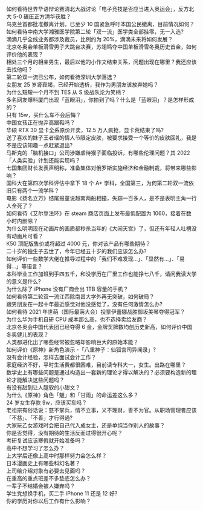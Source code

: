 如何看待世界华语辩论赛清北大战讨论「电子竞技是否应当进入奥运会」，反方北大 5-0 碾压正方清华获胜？  
乌克兰首都批准撤离计划，已至少 10 国紧急呼吁本国公民撤离，目前情况如何？  
如何看待中南大学湘雅医学院第二轮「双一流」医学类全部挂零，无一入选?  
滴滴几乎全线业务都涉及裁员，比例约为 20%，滴滴未来将如何发展？  
北京冬奥会单板滑雪男子大跳台决赛，苏翊鸣夺中国单板滑雪冬奥历史首金，如何评价他的表现？  
相处三个月的相亲男生，最后以他的小作文结束关系，问题出现在哪里？我还应该去找他吗？  
第二轮双一流已公布，如何看待深圳大学落选？  
女朋友 25 岁肾衰竭，已经开始透析，我作为男朋友该放弃她吗？  
为什么短短一个月不到 TES 从 S 级战队沦为笑柄？  
多名网友爆料厦门出现「蓝眼泪」，你拍到了吗？什么是「蓝眼泪」？是怎样形成的？  
只有 15w，买什么车不会后悔？  
中国女孩正在抛弃高跟鞋吗？  
华硕 RTX 30 显卡全系原价开卖，12.5 万人疯抢，显卡荒结束了吗?  
送了喜欢的妹子王者瑶的情人节限定皮肤，被要求接受一个等价的皮肤回礼，我是不是应该知趣一点赶紧退出?  
马斯克的「脑机接口」公司涉嫌虐待猴子面临投诉，有哪些伦理问题？其 2022「人类实验」计划还能实现吗？  
七国集团财长发表声明称，准备集体对俄罗斯实施经济和金融制裁，将带来哪些影响？  
国科大在第四次学科评估中拿下 18 个 A+ 学科，全国第三，为何第二轮双一流依旧只有两个一流学科？  
电影《扬名立万》结尾报童说越南两船相撞，失踪一百多人，是不是表明主角一行人全死了？  
如何看待《艾尔登法环》在 steam 商店页面上发布最低配置为 1060，接着在数小时内删除？  
为什么明明现在动画片的画质都秒杀当年的《大闹天宫》了，但还有年轻人吐槽没有动画片可看？  
K50 顶配版售价或将超过 4000 元，你对该产品有哪些期待？  
二十岁的独生子去世了，今年已经五十岁的我们应该怎么办?  
如何评价一些数学大佬在推导过程中的「我们不难发现…」、「显然有…」、「易得…」等语言？  
本科毕业工作加班到手四五千，和没学历在厂里工作也能挣七八千，请问我读大学的意义是什么?  
为什么除了 iPhone 没有厂商会出 1TB 容量的手机？  
如何看待第二轮双一流江西除南昌大学外再无突破，如何破局？  
跟男朋友在一起十年最近感觉对他没感觉了，没有任何激情怎么办?  
如何看待 2021 年世萌（国际最萌大会）投票伊蕾娜战胜御坂美琴夺得冠军？  
为什么华为手机自研 CPU 成本那么高，也不选择卖给友商？  
北京冬奥会中国代表团已经夺得 6 金，金牌奖牌数均创历史新高，如何评价中国冬奥健儿的表现？  
人类都进化出了哪些经常被忽略却影响巨大的原始本能？  
如何评价《原神》新角色演示 -「八重神子：仙狐宫司异闻录」?  
没有会计经验，怎样去面试会计工作？  
家庭经济不好，平时生活费都很困难，目前读专科大一，女生。出路在哪里？  
数学史上有哪些问题是通过构造出一套新的理论才得以解决的？必须要构造新的理论才能解决这些问题吗？  
有没有甜到让人腿软的小甜文？  
为什么《原神》角色「魈」和「甘雨」的命运差这么多？  
24 岁女生存款 9w，应该买车吗？  
老祖宗有俗话说：慈不掌兵，情不立事，义不理财，善不为官。从职场管理者应该「不慈」、「不善」才行得通?  
大家玩乙女游戏时会把自己代入成女主，还是单纯当作别人的故事？  
你是否觉得，没有期待的生活反而过得很开心呢？  
考研复试应该寒假就开始准备吗？  
高中不想学习了怎么办？  
上大学后还像上高中时那样努力会怎么样？  
日本漫画史上有哪些科幻名著？  
上司给介绍对象有必要去见面吗？  
在重高的重点班差不多垫底怎么办？  
一辈子不结婚会被人嫌弃吗？  
学生党想换手机，买二手 iPhone 11 还是 12 好?  
你的学历对你以后工作有什么影响？  
